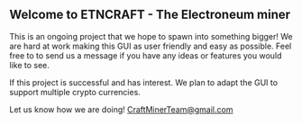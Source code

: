 ## Welcome to ETNCRAFT - The Electroneum miner


This is an ongoing project that we hope to spawn into something bigger!
We are hard at work making this GUI as user friendly and easy as possible.
Feel free to to send us a message if you have any ideas or features you would like to see.

If this project is successful and has interest.
We plan to adapt the GUI to support multiple crypto currencies.

Let us know how we are doing! CraftMinerTeam@gmail.com
